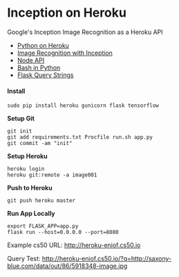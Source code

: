 # Inception on Heroku

Google's Inception Image Recognition as a Heroku API

* [Python on Heroku](https://github.com/EN10/PythonHeroku)  
* [Image Recognition with Inception](https://github.com/EN10/SimpleInception)  
* [Node API](https://github.com/EN10/InceptionWebAPI)
* [Bash in Python](http://blog.nuventure.in/2014/09/04/executing-bash-commands-via-python)
* [Flask Query Strings](https://stackoverflow.com/questions/11774265/how-do-you-get-a-query-string-on-flask)



#### Install

    sudo pip install heroku gunicorn flask tensorflow

**Setup Git**

    git init
    git add requirements.txt Procfile run.sh app.py  
    git commit -am "init"  
    
**Setup Heroku**

    heroku login
    heroku git:remote -a image001

**Push to Heroku**

    git push heroku master

**Run App Locally**

    export FLASK_APP=app.py
    flask run --host=0.0.0.0 --port=8080
    
Example cs50 URL:   http://heroku-eniof.cs50.io

Query Test: http://heroku-eniof.cs50.io/?q=http://saxony-blue.com/data/out/86/5918348-image.jpg